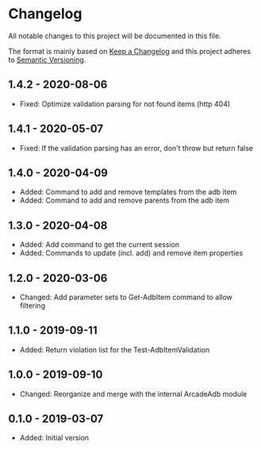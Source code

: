 ﻿# Changelog

All notable changes to this project will be documented in this file.

The format is mainly based on [Keep a Changelog](http://keepachangelog.com/)
and this project adheres to [Semantic Versioning](http://semver.org/).

## 1.4.2 - 2020-08-06

* Fixed: Optimize validation parsing for not found items (http 404)

## 1.4.1 - 2020-05-07

* Fixed: If the validation parsing has an error, don't throw but return false

## 1.4.0 - 2020-04-09

* Added: Command to add and remove templates from the adb item
* Added: Command to add and remove parents from the adb item

## 1.3.0 - 2020-04-08

* Added: Add command to get the current session
* Added: Commands to update (incl. add) and remove item properties

## 1.2.0 - 2020-03-06

* Changed: Add parameter sets to Get-AdbItem command to allow filtering

## 1.1.0 - 2019-09-11

* Added: Return violation list for the Test-AdbItemValidation

## 1.0.0 - 2019-09-10

* Changed: Reorganize and merge with the internal ArcadeAdb module

## 0.1.0 - 2019-03-07

* Added: Initial version
